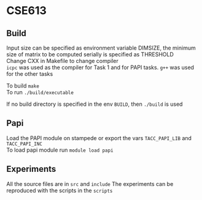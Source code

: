# CSE613

## Build
Input size can be specified as environment variable DIMSIZE, the minimum size of matrix to be computed serially is specified as THRESHOLD <br>
Change CXX in Makefile to change compiler <br>
`icpc` was used as the compiler for Task 1 and for PAPI tasks. `g++` was used for the other tasks<br>

To build `make` <br>
To run `./build/executable` <br>

If no build directory is specified in the env `BUILD`, then `./build` is used <br>

## Papi
Load the PAPI module on stampede or export the vars `TACC_PAPI_LIB` and `TACC_PAPI_INC` <br>
To load papi module run `module load papi`

## Experiments
All the source files are in `src` and `include`
The experiments can be reproduced with the scripts in the `scripts`<br>

